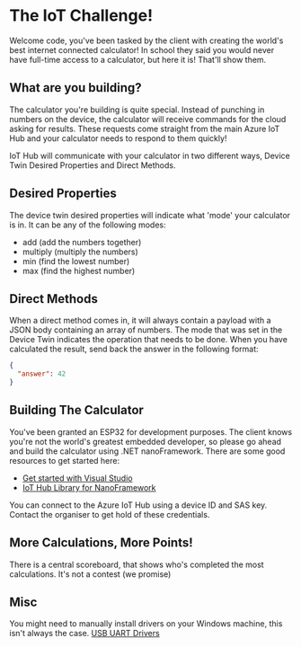 # The IoT Challenge!
Welcome code, you've been tasked by the client with creating the world's best internet connected calculator! In school they said you would never have full-time access to a calculator, but here it is! That'll show them.

## What are you building?
The calculator you're building is quite special. Instead of punching in numbers on the device, the calculator will receive commands for the cloud asking for results. These requests come straight from the main Azure IoT Hub and your calculator needs to respond to them quickly!

IoT Hub will communicate with your calculator in two different ways, Device Twin Desired Properties and Direct Methods.

## Desired Properties
The device twin desired properties will indicate what 'mode' your calculator is in. It can be any of the following modes:
- add (add the numbers together)
- multiply (multiply the numbers)
- min (find the lowest number)
- max (find the highest number)

## Direct Methods
When a direct method comes in, it will always contain a payload with a JSON body containing an array of numbers. The mode that was set in the Device Twin indicates the operation that needs to be done. When you have calculated the result, send back the answer in the following format:
```json
{
  "answer": 42
}
```

## Building The Calculator
You've been granted an ESP32 for development purposes. The client knows you're not the world's greatest embedded developer, so please go ahead and build the calculator using .NET nanoFramework. There are some good resources to get started here:
- [Get started with Visual Studio][1]
- [IoT Hub Library for NanoFramework][3]

You can connect to the Azure IoT Hub using a device ID and SAS key. Contact the organiser to get hold of these credentials.

## More Calculations, More Points!
There is a central scoreboard, that shows who's completed the most calculations. It's not a contest (we promise)

## Misc
You might need to manually install drivers on your Windows machine, this isn't always the case. [USB UART Drivers][2]

[1]: https://docs.nanoframework.net/content/getting-started-guides/getting-started-managed.html?WT.mc_id=IoT-MVP-5004034
[2]: https://www.silabs.com/developers/usb-to-uart-bridge-vcp-drivers
[3]: https://github.com/nanoframework/nanoFramework.Azure.Devices
